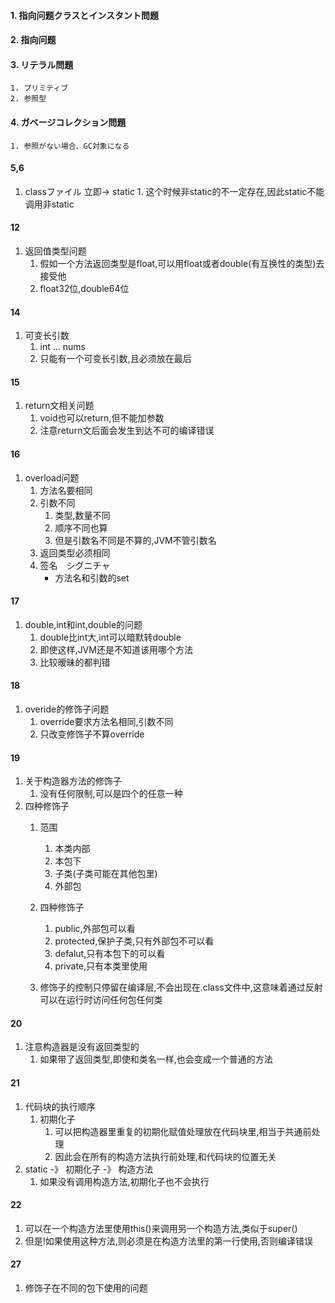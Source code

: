 #### 1. 指向问题クラスとインスタント問題
#### 2. 指向问题
#### 3. リテラル問題
    1. プリミティブ
    2. 参照型
#### 4. ガベージコレクション問題
    1. 参照がない場合、GC対象になる
#### 5,6
1. classファイル 立即-> static
        1. 这个时候非static的不一定存在,因此static不能调用非static
#### 12
1. 返回值类型问题
    1. 假如一个方法返回类型是float,可以用float或者double(有互换性的类型)去接受他
    2. float32位,double64位
#### 14
1. 可变长引数
    1. int ... nums
    2. 只能有一个可变长引数,且必须放在最后
#### 15
1. return文相关问题
    1. void也可以return,但不能加参数
    2. 注意return文后面会发生到达不可的编译错误
#### 16
1. overload问题
    1. 方法名要相同
    2. 引数不同
        1. 类型,数量不同
        2. 顺序不同也算
        3. 但是引数名不同是不算的,JVM不管引数名
    4. 返回类型必须相同
    3. 签名　シグニチャ
        - 方法名和引数的set
#### 17
1. double,int和int,double的问题
    1. double比int大,int可以暗默转double
    2. 即使这样,JVM还是不知道该用哪个方法
    3. 比较暧昧的都判错
#### 18 
1. overide的修饰子问题
    1. override要求方法名相同,引数不同
    2. 只改变修饰子不算override
#### 19
1. 关于构造器方法的修饰子
    1. 没有任何限制,可以是四个的任意一种
2. 四种修饰子
    1. 范围
        1. 本类内部
        2. 本包下
        3. 子类(子类可能在其他包里)
        4. 外部包

    2. 四种修饰子
        1. public,外部包可以看
        2. protected,保护子类,只有外部包不可以看
        3. defalut,只有本包下的可以看
        4. private,只有本类里使用
    3. 修饰子的控制只停留在编译层,不会出现在.class文件中,这意味着通过反射可以在运行时访问任何包任何类
#### 20
1. 注意构造器是没有返回类型的
    1. 如果带了返回类型,即使和类名一样,也会变成一个普通的方法
#### 21
1. 代码块的执行顺序
    1. 初期化子
        1. 可以把构造器里重复的初期化赋值处理放在代码块里,相当于共通前处理
        2. 因此会在所有的构造方法执行前处理,和代码块的位置无关
2. static -》 初期化子 -》 构造方法
    1. 如果没有调用构造方法,初期化子也不会执行
#### 22
1. 可以在一个构造方法里使用this()来调用另一个构造方法,类似于super()
2. 但是!如果使用这种方法,则必须是在构造方法里的第一行使用,否则编译错误
#### 27
1. 修饰子在不同的包下使用的问题
